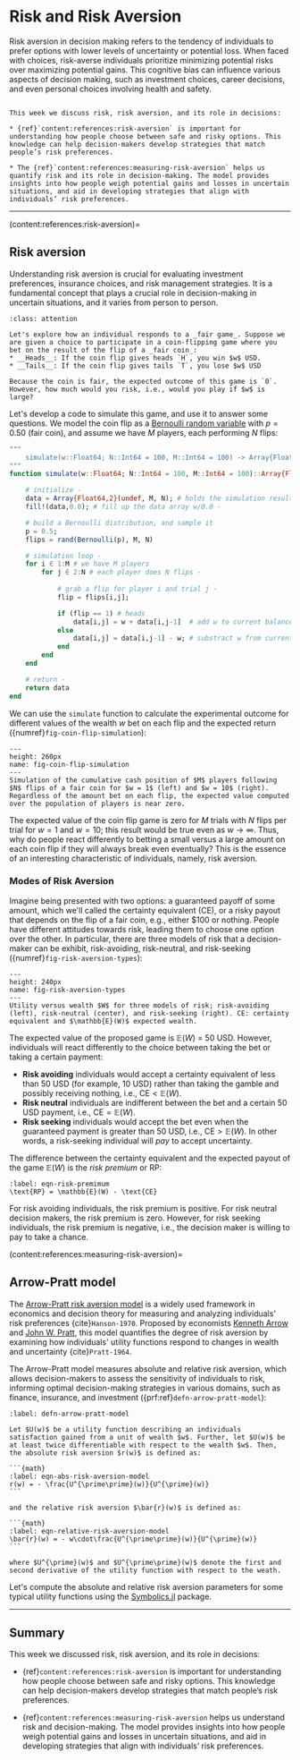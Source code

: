 # Risk and Risk Aversion
Risk aversion in decision making refers to the tendency of individuals to prefer options with lower levels of uncertainty or potential loss. When faced with choices, risk-averse individuals prioritize minimizing potential risks over maximizing potential gains. This cognitive bias can influence various aspects of decision making, such as investment choices, career decisions, and even personal choices involving health and safety.

```{topic} Outline

This week we discuss risk, risk aversion, and its role in decisions:

* {ref}`content:references:risk-aversion` is important for understanding how people choose between safe and risky options. This knowledge can help decision-makers develop strategies that match people’s risk preferences.

* The {ref}`content:references:measuring-risk-aversion` helps us quantify risk and its role in decision-making. The model provides insights into how people weigh potential gains and losses in uncertain situations, and aid in developing strategies that align with individuals’ risk preferences.

```

---

(content:references:risk-aversion)=
## Risk aversion
Understanding risk aversion is crucial for evaluating investment preferences, insurance choices, and risk management strategies. It is a fundamental concept that plays a crucial role in decision-making in uncertain situations, and it varies from person to person. 

```{admonition} Coin flip game
:class: attention

Let's explore how an individual responds to a _fair game_. Suppose we are given a choice to participate in a coin-flipping game where you bet on the result of the flip of a _fair coin_:
* __Heads__: If the coin flip gives heads `H`, you win $w$ USD.
* __Tails__: If the coin flip gives tails `T`, you lose $w$ USD 

Because the coin is fair, the expected outcome of this game is `0`. However, how much would you risk, i.e., would you play if $w$ is large?
```

Let's develop a code to simulate this game, and use it to answer some questions. We model the coin flip as a [Bernoulli random variable](https://en.wikipedia.org/wiki/Bernoulli_distribution) with $p = 0.50$ (fair coin), and assume we have $M$ players, each performing $N$ flips:

```julia
"""
    simulate(w::Float64; N::Int64 = 100, M::Int64 = 100) -> Array{Float64,2}
"""
function simulate(w::Float64; N::Int64 = 100, M::Int64 = 100)::Array{Float64,2}

    # initialize -
    data = Array{Float64,2}(undef, M, N); # holds the simulation results
    fill!(data,0.0); # fill up the data array w/0.0 -

    # build a Bernoulli distribution, and sample it
    p = 0.5;
    flips = rand(Bernoulli(p), M, N)

    # simulation loop -
    for i ∈ 1:M # we have M players
        for j ∈ 2:N # each player does N flips -
            
            # grab a flip for player i and trial j -
            flip = flips[i,j];

            if (flip == 1) # heads
                data[i,j] = w + data[i,j-1]  # add w to current balance
            else
                data[i,j] = data[i,j-1] - w; # substract w from current balance
            end
        end
    end

    # return -
    return data
end
```

We can use the `simulate` function to calculate the experimental outcome for different values of the wealth $w$ bet on each flip and the expected return ({numref}`fig-coin-flip-simulation`):


 ```{figure} ./figs/Fig-CoinFlip-Game-Simulation.pdf
---
height: 260px
name: fig-coin-flip-simulation
---
Simulation of the cumulative cash position of $M$ players following $N$ flips of a fair coin for $w = 1$ (left) and $w = 10$ (right). Regardless of the amount bet on each flip, the expected value computed over the population of players is near zero.
```

The expected value of the coin flip game is zero for $M$ trials with $N$ flips per trial for $w = 1$ and $w = 10$; this result would be true even as $w\rightarrow\infty$. Thus, why do people react differently to betting a small versus a large amount on each coin flip if they will always break even eventually? This is the essence of an interesting characteristic of individuals, namely, risk aversion.

### Modes of Risk Aversion
Imagine being presented with two options: a guaranteed payoff of some amount, which we'll called the certainty equivalent (CE), or a risky payout that depends on the flip of a fair coin, e.g., either $100 or nothing. People have different attitudes towards risk, leading them to choose one option over the other. In particular, there are three models of risk that a decision-maker can be exhibit, risk-avoiding, risk-neutral, and risk-seeking ({numref}`fig-risk-aversion-types`): 

 ```{figure} ./figs/Fig-RiskAversion-Types.pdf
---
height: 240px
name: fig-risk-aversion-types
---
Utility versus wealth $W$ for three models of risk; risk-avoiding (left), risk-neutral (center), and risk-seeking (right). CE: certainty equivalent and $\mathbb{E}(W)$ expected wealth.
```

The expected value of the proposed game is $\mathbb{E}(W)$ = 50 USD. However, individuals will react differently to the choice between taking the bet or taking a certain payment:

*  __Risk avoiding__ individuals would accept a certainty equivalent of less than 50 USD (for example, 10 USD) rather than taking the gamble and possibly receiving nothing, i.e., $\text{CE} < \mathbb{E}(W)$.
* __Risk neutral__ individuals are indifferent between the bet and a certain 50 USD payment, i.e., $\text{CE} = \mathbb{E}(W)$.
* __Risk seeking__ individuals would accept the bet even when the guaranteed payment is greater than 50 USD, i.e., $\text{CE} > \mathbb{E}(W)$. In other words, a risk-seeking individual will _pay_ to accept uncertainty.

The difference between the certainty equivalent and the expected payout of the game $\mathbb{E}(W)$ is the _risk premium_ or $\text{RP}$:

```{math}
:label: eqn-risk-premimum
\text{RP} = \mathbb{E}(W) - \text{CE}
```

For risk avoiding individuals, the risk premium is positive. For risk neutral decision makers, the risk premium is zero. However, for risk seeking individuals, the risk premium is negative, i.e., the decision maker is willing to pay to take a chance.

(content:references:measuring-risk-aversion)=
## Arrow-Pratt model
The [Arrow-Pratt risk aversion model](https://en.wikipedia.org/wiki/Risk_aversion) is a widely used framework in economics and decision theory for measuring and analyzing individuals' risk preferences {cite}`Hanson-1970`. Proposed by economists [Kenneth Arrow](https://en.wikipedia.org/wiki/Kenneth_Arrow) and [John W. Pratt](https://en.wikipedia.org/wiki/John_W._Pratt), this model quantifies the degree of risk aversion by examining how individuals' utility functions respond to changes in wealth and uncertainty {cite}`Pratt-1964`. 

The Arrow-Pratt model measures absolute and relative risk aversion, which allows decision-makers to assess the sensitivity of individuals to risk, informing optimal decision-making strategies in various domains, such as finance, insurance, and investment ({prf:ref}`defn-arrow-pratt-model`):

````{prf:definition} Arrow-Pratt model
:label: defn-arrow-pratt-model

Let $U(w)$ be a utility function describing an individuals satisfaction gained from a unit of wealth $w$. Further, let $U(w)$ be at least twice differentiable with respect to the wealth $w$. Then, the absolute risk aversion $r(w)$ is defined as:

```{math}
:label: eqn-abs-risk-aversion-model
r(w) = - \frac{U^{\prime\prime}(w)}{U^{\prime}(w)}
```

and the relative risk aversion $\bar{r}(w)$ is defined as:

```{math}
:label: eqn-relative-risk-aversion-model
\bar{r}(w) = - w\cdot\frac{U^{\prime\prime}(w)}{U^{\prime}(w)}
```

where $U^{\prime}(w)$ and $U^{\prime\prime}(w)$ denote the first and second derivative of the utility function with respect to the weath. 
````

Let's compute the absolute and relative risk aversion parameters for some typical utility functions using the [Symbolics.jl](https://github.com/JuliaSymbolics/Symbolics.jl) package.




---

## Summary
This week we discussed risk, risk aversion, and its role in decisions:

* {ref}`content:references:risk-aversion` is important for understanding how people choose between safe and risky options. This knowledge can help decision-makers develop strategies that match people’s risk preferences.

* {ref}`content:references:measuring-risk-aversion` helps us understand risk and decision-making. The model provides insights into how people weigh potential gains and losses in uncertain situations, and aid in developing strategies that align with individuals’ risk preferences.